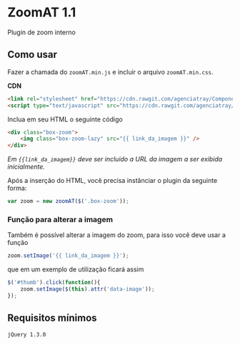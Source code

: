 # ZoomAT 1.1

Plugin de zoom interno

## Como usar

Fazer a chamada do `zoomAT.min.js` e incluir o arquivo `zoomAT.min.css`.

**CDN**
```html
<link rel="stylesheet" href="https://cdn.rawgit.com/agenciatray/Componentes/master/ZoomAT/dist/zoomAT.min.css" type="text/css" />
<script type="text/javascript" src="https://cdn.rawgit.com/agenciatray/Componentes/master/ZoomAT/dist/zoomAT.min.js?v=11"></script>
```

Inclua em seu HTML o seguinte código
```html
<div class="box-zoom">
    <img class="box-zoom-lazy" src="{{ link_da_imagem }}" />
</div>
```
_Em `{{link_da_imagem}}` deve ser incluido a URL da imagem a ser exibida inicialmente._

Após a inserção do HTML, você precisa instânciar o plugin da seguinte forma:
```javascript
var zoom = new zoomAT($('.box-zoom'));
```

### Função para alterar a imagem

Também é possível alterar a imagem do zoom, para isso você deve usar a função

```javascript
zoom.setImage('{{ link_da_imagem }}');
```

que em um exemplo de utilização ficará assim

```javascript
$('#thumb').click(function(){
    zoom.setImage($(this).attr('data-image'));
});

```

## Requisitos mínimos

`jQuery 1.3.0`
